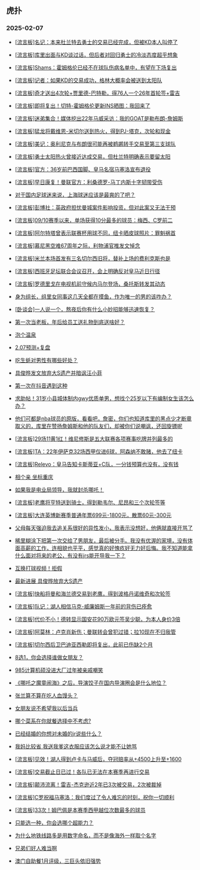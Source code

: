 ## 虎扑 
### 2025-02-07

+ [[流言板]名记：本来杜兰特去勇士的交易已经完成，但被KD本人叫停了](https://bbs.hupu.com/630421364.html)

+ [[流言板]库里出面与KD谈过话，但后者对回归勇士的冷淡态度超乎想象](https://bbs.hupu.com/630421644.html)

+ [[流言板]Shams：霍姆格伦已经不在球队伤病名单中，有望在下场复出](https://bbs.hupu.com/630422437.html)

+ [[流言板]记者：如果KD的交易成功，格林大概率会被送到太阳队](https://bbs.hupu.com/630421777.html)

+ [[流言板]奇才送出4次轮+贾里德-巴特勒，得76人一个26年首轮签+雷吉](https://bbs.hupu.com/630423248.html)

+ [[流言板]即将复出！切特-霍姆格伦更新INS晒图：我回来了](https://bbs.hupu.com/630422864.html)

+ [[流言板]迷弟集合！媒体挖出22年马威采访：我的GOAT是勒布朗-詹姆斯](https://bbs.hupu.com/630423798.html)

+ [[流言板]猛龙将戴维恩-米切尔送到热火，得到PJ-塔克，次轮和现金](https://bbs.hupu.com/630424786.html)

+ [[流言板]美记：奥利尼克与布朗很可能再被鹈鹕转手交易至第三支球队](https://bbs.hupu.com/630423411.html)

+ [[流言板]勇士太阳热火曾接近达成交易，但杜兰特明确表示要留太阳](https://bbs.hupu.com/630423340.html)

+ [[流言板]官方：36岁前巴西国脚、皇马名宿马塞洛宣布退役](https://bbs.hupu.com/630418755.html)

+ [[流言板]早日康复！曼联官方：利桑德罗-马丁内斯十字韧带受伤](https://bbs.hupu.com/630417710.html)

+ [对于国内足球迷来说，上海球迷应该是最爽的了吧？](https://bbs.hupu.com/630420233.html)

+ [[流言板]彭博社：英政府担忧曼城案件影响投资，但对此案又无法干预](https://bbs.hupu.com/630413195.html)

+ [[流言板]09/10赛季以来，单场获得10分最多的球员：梅西、C罗前二](https://bbs.hupu.com/630410013.html)

+ [[流言板]阿尔特塔曾表示联赛杯用球不同，纽卡晒皮球照片：罪魁祸首](https://bbs.hupu.com/630407479.html)

+ [[流言板]慕尼黑空难67周年之际，利物浦官推发文悼念](https://bbs.hupu.com/630412836.html)

+ [[流言板]米兰本场首发有三名切尔西旧将，替补上场的费利克斯也是](https://bbs.hupu.com/630410670.html)

+ [[流言板]西班牙足坛联合会议召开，会上明确反对皇马近日行径](https://bbs.hupu.com/630422672.html)

+ [[流言板]罗德里戈在电视机前守候内马尔登场，桑托斯转发其动态](https://bbs.hupu.com/630408520.html)

+ [身为组长，组里女同事这几天全都在摸鱼，作为唯一的男的该咋办？](https://bbs.hupu.com/630419669.html)

+ [[卧谈会]一人说一个，熬夜后你有什么小妙招能够迅速恢复？](https://bbs.hupu.com/630419845.html)

+ [第一次当老板，年后给员工送礼物到底送啥好？](https://bbs.hupu.com/630421747.html)

+ [泡个温泉](https://bbs.hupu.com/630418930.html)

+ [2.07预测+复盘](https://bbs.hupu.com/630421388.html)

+ [吃生蚝对男性有哪些好处？](https://bbs.hupu.com/630418956.html)

+ [具俊晔发文放弃大S遗产并暗讽汪小菲](https://bbs.hupu.com/630420705.html)

+ [第一次在抖音遇到这种](https://bbs.hupu.com/630421328.html)

+ [求助帖！31岁小县城体制内gwy优质单男，想找个25岁以下有编制女生该怎么办？](https://bbs.hupu.com/630419919.html)

+ [他们可都是nba球员的原版，看看吧，詹密，你们也知道库里的黑点少才断章取义的，库里在赞扬詹姆斯和他的队友们，却被你们说嘲讽，还回旋镖呢](https://bbs.hupu.com/630420199.html)

+ [[流言板]29场11黄1红！维尼修斯是五大联赛各项赛事吃牌并列最多的](https://bbs.hupu.com/630424268.html)

+ [[流言板]TA：22年伊萨克32场西甲仅进6球，阿森纳不敢赌，他去了纽卡](https://bbs.hupu.com/630415279.html)

+ [[流言板]Relevo：皇马告知卡斯蒂亚+C队，一分钱预算也没有，没有钱](https://bbs.hupu.com/630412644.html)

+ [相个亲 坐标重庆](https://bbs.hupu.com/630421613.html)

+ [如果我是电业局领导，我就封杀哪吒！](https://bbs.hupu.com/630422829.html)

+ [[流言板]老鹰将亨特送到骑士，得到勒韦尔、尼昂和三个次轮签等](https://bbs.hupu.com/630426747.html)

+ [[流言板]大连英博新赛季普通年票699元-1800元，散票60元-300元](https://bbs.hupu.com/630414710.html)

+ [父母每天强迫我去追关系很好的异性发小，我表示没想好，他俩就直接开骂了](https://bbs.hupu.com/630423473.html)

+ [稀里糊涂下把第一次交给了男朋友，最后被分手。我没有优渥的家境，没有体面高薪的工作，连相貌也平平，感觉真的好愧疚好无力好后悔。我不知道能拿什么面对将来的老公，有没有jrs能开导我一下？](https://bbs.hupu.com/630420714.html)

+ [互换打球视频！拒假](https://bbs.hupu.com/630420766.html)

+ [最新进展 具俊晔放弃大S遗产](https://bbs.hupu.com/630421816.html)

+ [[流言板]快船将曼和海兰德交易到老鹰，得到波格丹诺维奇和次轮签](https://bbs.hupu.com/630427518.html)

+ [[流言板]队记：湖人相信马克-威廉姆斯一年前的背伤已痊愈](https://bbs.hupu.com/630423086.html)

+ [[流言板]代价不小！德转显示国安花90万欧元签吴少聪，为本人身价3倍](https://bbs.hupu.com/630422480.html)

+ [[流言板]阿莫林：卢克肖新伤；曼联转会曾犯过错；拉10现在不归我管](https://bbs.hupu.com/630421347.html)

+ [[流言板]切尔西后卫巴迪亚西勒即将复出，此前已伤缺2个月](https://bbs.hupu.com/630419121.html)

+ [8选1，你会选择谁做女朋友？](https://bbs.hupu.com/630424323.html)

+ [985计算机硕没进大厂过年被亲戚嘲笑](https://bbs.hupu.com/630422848.html)

+ [《哪吒之魔童闹海》之后，导演饺子在国内导演圈会是什么地位？](https://bbs.hupu.com/630422111.html)

+ [张兰算不算在吃人血馒头？](https://bbs.hupu.com/630423569.html)

+ [女朋友说不希望我以后当兵](https://bbs.hupu.com/630423330.html)

+ [哪个菜系在你就餐选择中不考虑?](https://bbs.hupu.com/630423274.html)

+ [已经结婚的你想对未婚的jr说些什么？](https://bbs.hupu.com/630424871.html)

+ [我妈比较省 我送我爹这衣服应该怎么说才能不让她骂](https://bbs.hupu.com/630422889.html)

+ [[流言板]见效！湖人得到卢卡与马威后，夺冠赔率从+4500上升至+1600](https://bbs.hupu.com/630423582.html)

+ [[流言板]交易截止日已过！各队已无法在本赛季再进行交易](https://bbs.hupu.com/630428673.html)

+ [[流言板]颠沛流离！雷吉-杰克逊近2年已3次被交易，2次被裁掉](https://bbs.hupu.com/630423728.html)

+ [[流言板]C罗祝福马塞洛：我们度过了令人难忘的时刻，祝你一切顺利](https://bbs.hupu.com/630424134.html)

+ [[流言板]33次！姆巴佩是本赛季西甲越位次数最多的球员](https://bbs.hupu.com/630424135.html)

+ [只能选一种，你会选哪个超能力？](https://bbs.hupu.com/630424529.html)

+ [为什么地铁线路多是用数字命名，而不是像海外一样取个名字](https://bbs.hupu.com/630423937.html)

+ [兄弟们好人难当啊](https://bbs.hupu.com/630424118.html)

+ [澳门自助餐1月评级，三巨头依旧强势](https://bbs.hupu.com/630423997.html)

